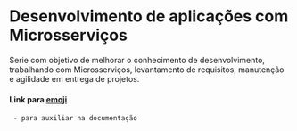 # Desenvolvimento de aplicações com Microsserviços
Serie com objetivo de melhorar o conhecimento de desenvolvimento, trabalhando com Microsserviços, levantamento de requisitos, manutenção e agilidade em entrega de projetos. 

#### Link para [emoji](https://gist.github.com/rxaviers/7360908)
````
 - para auxiliar na documentação
````
